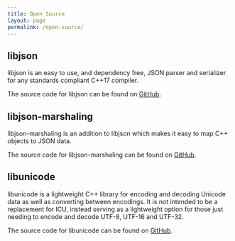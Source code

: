 ```yaml
---
title: Open Source
layout: page
permalink: /open-source/
---
```


## libjson

libjson is an easy to use, and dependency free, JSON parser and serializer for
any standards compliant C++17 compiler.

The source code for libjson can be found on [GitHub](//github.com/sequence-point/libjson).

## libjson-marshaling

libjson-marshaling is an addition to libjson which makes it easy to map
C++ objects to JSON data.

The source code for libjson-marshaling can be found on
[GitHub](https://github.com/sequence-point/libjson-marshaling).

## libunicode

libunicode is a lightweight C++ library for encoding and decoding Unicode data
as well as converting between encodings. It is not intended to be a replacement
for ICU, instead serving as a lightweight option for those just needing to
encode and decode UTF-8, UTF-16 and UTF-32.

The source code for libunicode can be found on
[GitHub](//github.com/sequence-point/libunicode).
